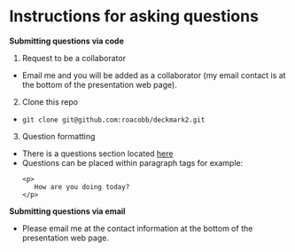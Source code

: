 # Instructions for asking questions

**Submitting questions via code**

1) Request to be a collaborator
  - Email me and you will be added as a collaborator (my email contact is at the bottom of the presentation web page).
2) Clone this repo
  - `git clone git@github.com:roacobb/deckmark2.git`
3) Question formatting
  - There is a questions section located [here](https://github.com/roacobb/deckmark2/blob/2e43471f9cad874e2393da5f8853c593bac37831/src/components/Main.js#L222)
  - Questions can be placed within paragraph tags for example: 
    ```
    <p>
       How are you doing today?
    </p>
    ```

**Submitting questions via email**

- Please email me at the contact information at the bottom of the presentation web page. 